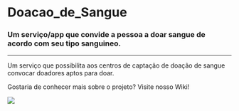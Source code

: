 # Doacao_de_Sangue
 ### Um serviço/app que convide a pessoa a doar sangue de acordo com seu tipo sanguineo.

---------
Um serviço que possibilita aos centros de captação de doação de sangue convocar doadores aptos para doar.

Gostaria de conhecer mais sobre o projeto? Visite nosso Wiki!

![](https://github.com/helenfranca/Doacao_de_Sangue/blob/master/Imagens%20extras/2255e953-fd5a-4b35-bbc1-8e4287d3bbfb.jpg)
